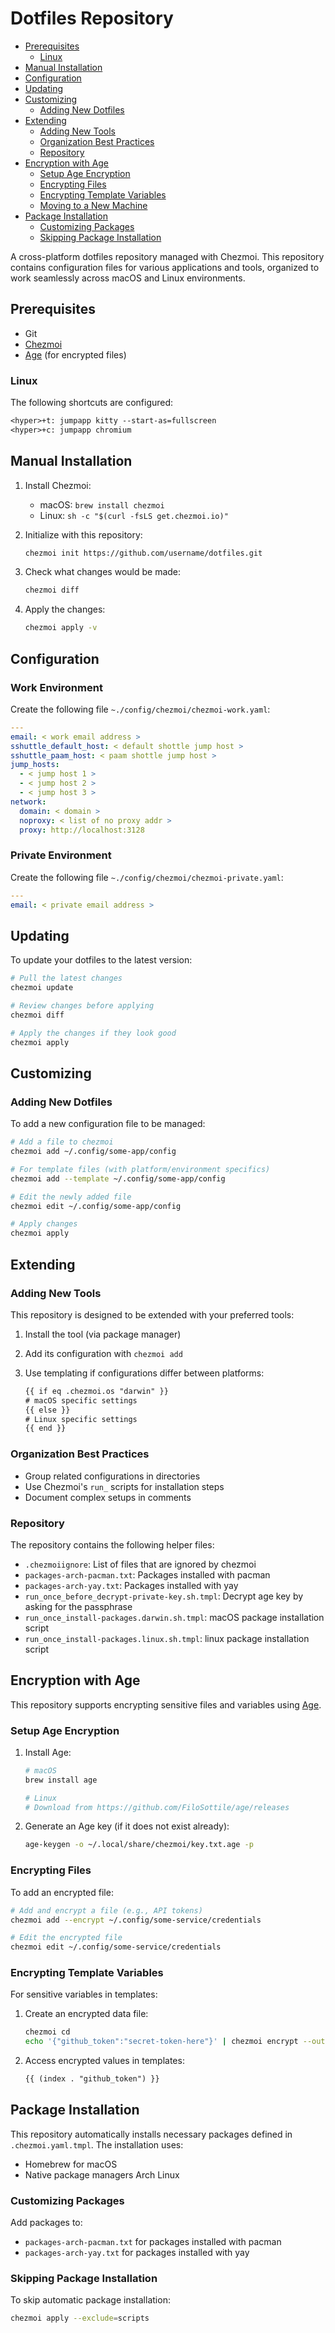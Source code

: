 # Dotfiles Repository

<!-- vim-markdown-toc GitLab -->

- [Prerequisites](#prerequisites)
  - [Linux](#linux)
- [Manual Installation](#manual-installation)
- [Configuration](#configuration)
- [Updating](#updating)
- [Customizing](#customizing)
  - [Adding New Dotfiles](#adding-new-dotfiles)
- [Extending](#extending)
  - [Adding New Tools](#adding-new-tools)
  - [Organization Best Practices](#organization-best-practices)
  - [Repository](#repository)
- [Encryption with Age](#encryption-with-age)
  - [Setup Age Encryption](#setup-age-encryption)
  - [Encrypting Files](#encrypting-files)
  - [Encrypting Template Variables](#encrypting-template-variables)
  - [Moving to a New Machine](#moving-to-a-new-machine)
- [Package Installation](#package-installation)
  - [Customizing Packages](#customizing-packages)
  - [Skipping Package Installation](#skipping-package-installation)

<!-- vim-markdown-toc -->

A cross-platform dotfiles repository managed with Chezmoi. This repository contains configuration files for various applications and tools, organized to work seamlessly across macOS and Linux environments.

## Prerequisites

- Git
- [Chezmoi](https://www.chezmoi.io/)
- [Age](https://github.com/FiloSottile/age) (for encrypted files)

### Linux

The following shortcuts are configured:

```txt
<hyper>+t: jumpapp kitty --start-as=fullscreen
<hyper>+c: jumpapp chromium
```

## Manual Installation

1. Install Chezmoi:

   - macOS: `brew install chezmoi`
   - Linux: `sh -c "$(curl -fsLS get.chezmoi.io)"`

2. Initialize with this repository:

   ```sh
   chezmoi init https://github.com/username/dotfiles.git
   ```

3. Check what changes would be made:

   ```sh
   chezmoi diff
   ```

4. Apply the changes:

   ```sh
   chezmoi apply -v
   ```

## Configuration

### Work Environment

Create the following file `~./config/chezmoi/chezmoi-work.yaml`:

```yaml
---
email: < work email address >
sshuttle_default_host: < default shottle jump host >
sshuttle_paam_host: < paam shottle jump host >
jump_hosts:
  - < jump host 1 >
  - < jump host 2 >
  - < jump host 3 >
network:
  domain: < domain >
  noproxy: < list of no proxy addr >
  proxy: http://localhost:3128
```

### Private Environment

Create the following file `~./config/chezmoi/chezmoi-private.yaml`:

```yaml
---
email: < private email address >
```

## Updating

To update your dotfiles to the latest version:

```sh
# Pull the latest changes
chezmoi update

# Review changes before applying
chezmoi diff

# Apply the changes if they look good
chezmoi apply
```

## Customizing

### Adding New Dotfiles

To add a new configuration file to be managed:

```sh
# Add a file to chezmoi
chezmoi add ~/.config/some-app/config

# For template files (with platform/environment specifics)
chezmoi add --template ~/.config/some-app/config

# Edit the newly added file
chezmoi edit ~/.config/some-app/config

# Apply changes
chezmoi apply
```

## Extending

### Adding New Tools

This repository is designed to be extended with your preferred tools:

1. Install the tool (via package manager)
2. Add its configuration with `chezmoi add`
3. Use templating if configurations differ between platforms:

   ```txt
   {{ if eq .chezmoi.os "darwin" }}
   # macOS specific settings
   {{ else }}
   # Linux specific settings
   {{ end }}
   ```

### Organization Best Practices

- Group related configurations in directories
- Use Chezmoi's `run_` scripts for installation steps
- Document complex setups in comments

### Repository

The repository contains the following helper files:

- `.chezmoiignore`: List of files that are ignored by chezmoi
- `packages-arch-pacman.txt`: Packages installed with pacman
- `packages-arch-yay.txt`: Packages installed with yay
- `run_once_before_decrypt-private-key.sh.tmpl`: Decrypt age key by asking for the passphrase
- `run_once_install-packages.darwin.sh.tmpl`: macOS package installation script
- `run_once_install-packages.linux.sh.tmpl`: linux package installation script

## Encryption with Age

This repository supports encrypting sensitive files and variables using [Age](https://github.com/FiloSottile/age).

### Setup Age Encryption

1. Install Age:

   ```sh
   # macOS
   brew install age

   # Linux
   # Download from https://github.com/FiloSottile/age/releases
   ```

2. Generate an Age key (if it does not exist already):

   ```sh
   age-keygen -o ~/.local/share/chezmoi/key.txt.age -p
   ```

### Encrypting Files

To add an encrypted file:

```sh
# Add and encrypt a file (e.g., API tokens)
chezmoi add --encrypt ~/.config/some-service/credentials

# Edit the encrypted file
chezmoi edit ~/.config/some-service/credentials
```

### Encrypting Template Variables

For sensitive variables in templates:

1. Create an encrypted data file:

   ```sh
   chezmoi cd
   echo '{"github_token":"secret-token-here"}' | chezmoi encrypt --output data/secrets.json
   ```

2. Access encrypted values in templates:

   ```txt
   {{ (index . "github_token") }}
   ```

## Package Installation

This repository automatically installs necessary packages defined in `.chezmoi.yaml.tmpl`. The installation uses:

- Homebrew for macOS
- Native package managers Arch Linux

### Customizing Packages

Add packages to:

- `packages-arch-pacman.txt` for packages installed with pacman
- `packages-arch-yay.txt` for packages installed with yay

### Skipping Package Installation

To skip automatic package installation:

```sh
chezmoi apply --exclude=scripts
```
